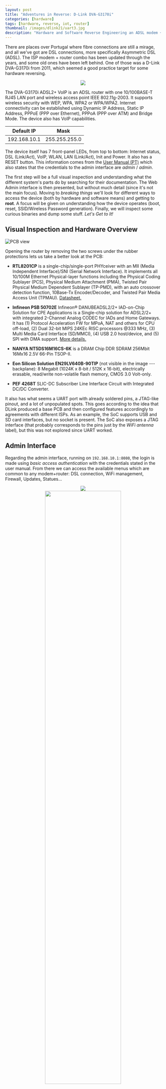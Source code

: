 ```yaml
---
layout: post
title: "Adventures in Reverse: D-Link DVA-G3170i"
categories: [hardware]
tags: [hardware, reverse, iot, router]
thumbnail: /images/dlink21/uart3.jpg
description: "Hardware and Software Reverse Engineering an ADSL modem + router, the D-Link DVA-G3170i/PT (2011)"
---
```


There are places over Portugal where fibre connections are still a mirage, and all we've got are DSL connections, more specifically Asymmetric DSL (ADSL). The ISP modem + router combo has been updated through the years, and some old ones have been left behind. One of those was a D-Link DVA-G3170i from 2011, which seemed a good practice target for some hardware reversing.

<!--more-->

<center>
<img style="max-width: 50%;" src="/images/dlink21/connections.svg"/>
</center>

The DVA-G3170i ADSL2+ VoIP is an ADSL router with one 10/100BASE-T RJ45 LAN port and wireless access point IEEE 802.11g-2003. It supports wireless security with WEP, WPA, WPA2 or WPA/WPA2. Internet connectivity can be established using Dynamic IP Address, Static IP Address, PPPoE (PPP over Ethernet), PPPoA (PPP over ATM) and Bridge Mode. The device also has VoIP capabilities.

| Default IP   | Mask          |
| ------------ | ------------- |
| 192.168.10.1 | 255.255.255.0 |

The device itself has 7 front-panel LEDs, from top to bottom: Internet status, DSL (Link/Act), VoIP, WLAN, LAN (Link/Act), Init and Power. It also has a RESET button. This information comes from the [User Manual (PT)](http://imgs.sapo.pt/images/AJUDA2009/Manual_DVA-G3170i.pdf) which also states that the credentials to the admin interface are _admin_ / _admin_.

The first step will be a full visual inspection and understanding what the different system's parts do by searching for their documentation. The Web Admin interface is then presented, but without much detail (since it's not the main focus). Moving to _breaking things_ we'll look for different ways to access the device (both by hardware and software means) and getting to **root**. A focus will be given on understanding how the device operates (boot, reset, SSID/Wireless Password generation). Finally, we will inspect some curious binaries and dump some stuff. _Let's Get to It!_

## Visual Inspection and Hardware Overview

![PCB view](/images/dlink21/physical.jpeg)

Opening the router by removing the two screws under the rubber protections lets us take a better look at the PCB:

- **RTL8201CP** is a single-chip/single-port PHYceiver with an MII (Media Independent Interface)/SNI (Serial Network Interface). It implements all 10/100M Ethernet Physical-layer functions including the Physical Coding Sublayer (PCS), Physical Medium Attachment (PMA), Twisted Pair Physical Medium Dependent Sublayer (TP-PMD), with an auto crossover detection function, 10Base-Tx Encoder/Decoder, and Twisted Pair Media Access Unit (TPMAU). [Datasheet.](http://realtek.info/pdf/rtl8201cp.pdf)

- **Infineon PSB 50702E** Infineon® DANUBEADSL2/2+ IAD-on-Chip Solution for CPE Applications is a Single-chip solution for ADSL2/2+ with integrated 2-Channel Analog CODEC for IADs and Home Gateways. It has (1) Protocol Acceleration FW for MPoA, NAT and others for CPU off-load, (2) Dual 32-bit MIPS 24KEc RISC processors @333 MHz, (3) Multi Media Card Interface (SD/MMCI), (4) USB 2.0 host/device, and (5) SPI with DMA support. [More details.](https://www.infineon.com/dgdl/CPE_Brochure.pdf?fileId=db3a3043156fd5730115c6e3248c0fec)

- **NANYA NT5DS16M16CS-6K** is a DRAM Chip DDR SDRAM 256Mbit 16Mx16 2.5V 66-Pin TSOP-II.

- **Eon Silicon Solution EN29LV640B-90TIP** (not visible in the image --- backplane): 8 Megabit (1024K x 8-bit / 512K x 16-bit), electrically erasable, read/write non-volatile flash memory, CMOS 3.0 Volt-only.

- **PEF 4268T** SLIC-DC Subscriber Line Interface Circuit with Integrated DC/DC Converter.

It also has what seems a UART port with already soldered pins, a JTAG-like pinout, and a lot of unpopulated spots. This goes according to the idea that DLink produced a base PCB and then configured features accordingly to agreements with different ISPs. As an example, the SoC supports USB and SD card interfaces, but no socket is present. The SoC also exposes a JTAG interface (that probably corresponds to the pins just by the _WiFi antenna_ label), but this was not explored since UART worked.

## Admin Interface

Regarding the admin interface, running on `192.168.10.1:8080`, the login is made using _basic access authentication_ with the credentials stated in the user manual. From there we can access the available menus which are common to any modem+router: DSL connection, WiFi management, Firewall, Updates, Statues...

<div class="row" style="text-align:center">
  <div class="column">
    <img src="/images/dlink21/interface.png">
  </div>
  <div class="column">
    <img style="width: 70%;" src="/images/dlink21/interface2.png">
  </div>
</div>

A quick look into the interface did not reveal any significant information. A minor detail is that the credentials for everything (WiFi, DSL, and so on) are rendered on the interface, so removing the input type _password_ makes them visible. This would provide an attacker direct access to these credentials once they bypassed the _basic auth_.

## Getting Access

A quick `nmap shows that the router exposes several open ports:

```text
23/tcp    open  telnet         D-Link DVA-G3170i telnetd
80/tcp    open  http           ALPHA-WebServer 1.0
443/tcp   open  ssl/http       ALPHA-WebServer 1.0
7001/tcp  open  afs3-callback?
7002/tcp  open  afs3-prserver?
7004/tcp  open  afs3-kaserver?
50000/TCP open  upnp
```

We also have physical UART and JTAG ports that we can use. Since I wanted to explore UART more than `telnet`, my first approach was to understand the UART port (I know it would be wiser to start by telnet, but why not?). However, it requires to find the right GND/RX/TX pins combination first.

With a multimeter, it was easy to find out the GND pin with a connectivity test, and the VCC with a volt check, which showed that the board ran at 3.3V. However, finding the right RX / TX required some extra work. Connecting a cheap logic analyzer to the GND/RX/TX pins, and using the [Saleae Logic 2 Alpha _software_](https://www.saleae.com/downloads/), allowed to find the right combination. You may have to adjust the capture frequency in the Saleae software for the device's proper functioning.

<div class="row" style="text-align:center">
  <div class="column">
    <img src="/images/dlink21/uart1.jpg">
  </div>
  <div class="column">
    <img src="/images/dlink21/uart2.jpg">
  </div>
  <div class="column">
    <img src="/images/dlink21/uart3.jpg">
  </div>
</div>

![Logic analyzer view](/images/dlink21/logic.png)

The only missing thing was to find the right baud rate to connect to the UART port, which can be achieved by checking the transmission time of one bit, calculate the inverse and multiply by 1 000 000. The transmission time is approximately 8.688uS: (1/8.688)\*1000000 = 115101, which is close to the common baudrate of 115200.

Connecting the USB to UART (FT232 USB UART) to the exposed pins (do not forget, RX of the router to TX of the FT and TX of the router to the FT RX), connecting to the device using `screen`, and connecting the device to power, and we have a UBoot loading!

`$ screen /dev/ttyUSB1 115200`

```text
ROM VER: 1.0.3
CFG 01
Read
ROM VER: 1.0.3
CFG 01
Read EEPROM
 X

1.0.2 (Dec  1 2008 - 13:39:09)

DRAM:  32 MB
 relocate_code start
 relocate code finish.

Manf ID:0000007f
Vendor ID:000000cb
Flash:  8 MB
In:    serial
Out:   serial
Err:   serial
Net:   ethaddr=00:22:B0:F0:15:9B
DO GPIO2 PULL HIGH OK for USB POWER ON
danube SwitchDO GPIO30 SW_RESET OK

Type "run flash_flash" to start Linux kernel

Hit any key to stop autoboot:  3 ... 2 ... 1 ... 0
## Booting image at b0080000 ...
   Image Name:   MIPS Linux-2.4.31
   Created:      2009-10-01   9:55:04 UTC
   Image Type:   MIPS Linux Kernel Image (lzma compressed)
   Data Size:    4902944 Bytes =  4.7 MB
   Load Address: 80002000
   Entry Point:  801ec040
   Verifying Checksum ... OK
   Uncompressing Kernel Image ... OK

Starting kernel ...

Reserving memory for CP1 @0xa1f00000
memsize=32l
flash_start=0xb0000000
flash_size=8388608l
```

We have some new information as a result of this capture:

- 32 MB of DRAM (which checks with the NANYA NT5DS16M16CS-6K chip description)
- 8 MB of flash (which also matches the EN29LV640B-90TIP specification)
- The processor is MIPS and runs Linux (`Image Name: MIPS Linux-2.4.31`)
- The image is `lzma compressed`, [relevant man page](https://linux.die.net/man/1/lzma).
- The flash size is `8388608l` and starts at address `0xb0000000`.

By interrupting the boot by pressing any key (`Hit any key to stop autoboot: 3 ... 2 ... 1 ... 0`) we enter U-boot. The U-boot is the device bootloader, understands the device's memory map, starts the main firmware execution and carries other low-level tasks. For more about the common commands and features [RTFM](https://www.denx.de/wiki/view/DULG/UBootCommandLineInterface).

Two main tasks can be done using the U-boot CLI for reverse engineering purposes: (1) understanding the memory map and, potentially, exfil the firmware and (2) bypass the authentication protection of the Linux image with the `init=/bin/sh` trick. [@cybergibbons](https://twitter.com/cybergibbons) has two very good videos on that: [Rooting via Uboot](https://www.youtube.com/watch?v=fvYpDx9nI78) and [Firmware Recovery](https://www.youtube.com/watch?v=v6ihoqTNuKg).

Although neither of those tasks was carried we can see some interesting U-boot applets present (only a few selected ones are shown):

```text
DANUBE # help
bdinfo  - print Board Infostructure
ping    - Send ICMP ECHO_REQUEST to network host
printenv- print environment variables
setenv  - set environment variables
tftpboot- boot image via network using TFTP protocol
```

And some extra information can be collected using `bdinfo`:

```text
DANUBE # bdinfo
boot_params = 0x81F7BFB0
memstart    = 0x80000000
memsize     = 0x02000000
flashstart  = 0xB0000000
flashsize   = 0x00800000
flashoffset = 0x00000000
ethaddr     = 00:22:B0:F0:15:9B
ip_addr     = 5.26.62.222
baudrate    = 115200 bps
```

And also from the environment variables using `printenv` (only a few selected entries are shown):

```text
DANUBE # printenv
bootcmd=run flash_flash
f_firmware_size=0x00027000
f_firmware_addr=0xb0040000
ipaddr=5.26.62.222
serverip=5.26.62.23
```

We could carry tasks such as boot a firmware over TFTP or change the bootcmd to anything we needed. However, as it will be shown, this was not required since the device has default credentials to **root**.

## I'm Root

Letting the device boot completely while connected over UART we can click any key for the Login prompt to appear. Using the default credentials of most DLink routers, _admin_ / _admin_, we can log in as **root**.

```bash
BusyBox v1.00 (2009.10.01-09:47+0000) Built-in shell (msh)
Enter 'help' for a list of built-in commands.
```

BusyBox provides a set of Linux applets to interact with embedded Linux devices. Dumping some info using the available applets (shortened):

```bash
DVA-G3170i/PT # uname -a
Linux (none) 2.4.31-Danube-3.3.0-G0432V33_BSP #1 Sat Jan 10 09:47:00 CET 2009 mips

DVA-G3170i/PT # cat /proc/cpuinfo
system type : DANUBE
processor : 0
CPU model : unknown V4.1
BogoMIPS : 222.00


DVA-G3170i/PT # cat /proc/meminfo
total: used: free: shared: buffers: cached:
Mem: 27942912 26931200 1011712 0 2961408 8605696

DVA-G3170i/PT # ls
www       tmp       proc      htdocs    etc
var       sbin      mnt       home      dev
usr       root      lib       firmware  bin
```

## Exfil Files

One strategy used was to log all the interactions using `screen` to a file and then recover the files manually:
`$ screen -L /dev/ttyUSB0 -L` creates a `screenlog.0` automatically with a record of all interaction.

Another strategy would be to extract the firmware from the SPI flash chip with a similar process as the one carried in a [previous blog post](/hardware/msi/bios/2020/05/10/back-from-the-dead.html).

The available `telnet` service was used for quickest access: `$ telnet 192.168.10.1` with the same credentials as the Web Admin GUI: _admin_ / _admin_.

With this, and using one of the applets available in the BusyBox, the `tftp` client, it was possible to retrieve/send files from/to a remote host. This allows to quickly transfer files from the device, easing the process of inspecting them. For creating an instant and temporary TFTP server, the [`py3tftp`](https://github.com/sirMackk/py3tftp) was used (after trying several other options without success). As an example, to extract the `firmware.bin` which can be found in the `/firmware` folder one can do:

1. In the local machine: `$ py3tftp --host 0.0.0.0 -p 2121 -v`
2. In the router: `DVA-G3170i/PT # tftp -p -l /firmware/firmware.bin 192.168.10.x 2121`

## What happens at boot?

To better understand what happens when the device boots more cleanly, a factory reset was made by clicking the RESET button. The `HOUSEKEEPER` process detects that the button is pressed for 5 seconds and then reboots the device.

```text
00:06:08 HOUSEKEEPER: factory reset button pressed for 1 secs
...
00:06:12 HOUSEKEEPER: factory reset button pressed for 5 secs
00:06:14 HOUSEKEEPER: trigger FACTORY RESET...
```

Most of the called scripts are either stopping or resetting services. After that, some extra scripts are called to do what seems to be the device's bootstrapping. After that, the device reboots itself and does a standard boot procedure (as shown before).

```text
[/usr/sbin/submit] FRESET ...
[/etc/scripts/misc/freset.sh] ...
[/etc/templates/wan.sh] [stop] [] ...
[/etc/templates/igmpproxy.sh] stop ...
[/etc/scripts/misc/profile.sh] reset ...
[/etc/scripts/misc/profile_action.sh] reset ...
[/etc/scripts/misc/defnodes.sh] ...
[/etc/defnodes/S10syncnodes.sh] ...
[/etc/defnodes/S11setext.sh] ...
PHP [/etc/defnodes/S12setnodes.php] ...
[/etc/defnodes/S13setext.sh] ...
PHP [/etc/defnodes/S14setnodes.php] ...
PHP [/etc/defnodes/S16features.php] ...
PHP [/etc/defnodes/S20setnodes.php] ...
PHP [/etc/defnodes/S40brand.php] ...
PHP [/etc/defnodes/S50showdect.php] ...
[/etc/scripts/misc/defnodes.sh] Done !!
[/etc/scripts/misc/profile.sh] put ...
[/etc/scripts/misc/profile_action.sh] put ...
[/etc/scripts/misc/freset.sh] reset config done !

The system is going down NOW !!

```

The scripts are located in the `/etc` folder in different folders, with some being `sh's and others ` PHP's. This is useful since now we known where to look to understand specific parts of the behaviour of the router, including how it generates the WiFi passkey or how it sets the transmit power of the WiFi (which implies that it stores information about the country of operation).

## Wireless and WPA Key Generation

Since this is a pretty old router, the WPA key generation algorithm is well-known and part of the [Router Keygen](http://routerkeygen.github.io) application. Implementation is open-source and available [here](https://github.com/routerkeygen/routerkeygenAndroid/blob/master/android/routerKeygen/src/main/java/org/exobel/routerkeygen/algorithms/DlinkKeygen.java). First off, the WiFi SSID and passkey should be stored somewhere in the device. After some search in the boot log file, the following lines caught my attention:

```text
Start ALL WLAN ...
[/etc/templates/wlan.sh] start 1 ...
[/var/run/wlan_if_start1.sh] ...
Start setup WLAN interface ath0 ...
```

Looking into the `/etc/templates/wlan.sh` script we can observe several curious things:

```sh
TEMPLATES="/etc/templates/wifi"
WLAN=`rgdb -i -g /runtime/lan/wlan/enable`
OPERATE_MODE=`rgdb -i -g /wireless/ap_mode`
#...
case "$1" in
1|start|restart)
#...
        if [ "$OPERATE_MODE" = "0" -o "$OPERATE_MODE" = "" ]; then
                rgdb -A $TEMPLATES/wlan_if_run.php -V generate_start=1 -V wlanid=$2 > /var/run/wlan_if_start$2.sh
                rgdb -A $TEMPLATES/wlan_if_run.php -V generate_start=0 -V wlanid=$2 > /var/run/wlan_if_stop$2.sh
#...
```

First, there is a utility called `rgdb` that allows one to retrieve configuration values, e.g. the `OPERATE_MODE`. `rgdb` is an alias for the `rgbin` binary, and from [here](https://forum.kitz.co.uk/index.php?topic=10635.90):" `/usr/sbin/bin` appears to be the userspace utility for reading and writing the "NVRAM" area of flash. In the NVRAM area is that gzip'ed XML MIB file which contains the configuration parameters to disable LAN access and lock the device."

### `hostapd` file

Looking into the PHP script `wlan_if_run.php` which is located in the folder `/etc/templates/WiFi`, we can see that it checks for any changes in the system configuration (I supposed that these changes correspond to the ones made using the Web Admin GUI) and updates the system files accordingly, including the `hostapd` config file:
`$hostapd_conf = "/var/run/hostapd".$wlanid.".conf";`. Looking for the config file in the `/var/run/` we can find it:

```text
#/var/run/hostapd1.conf

interface=ath0
bridge=br0
ssid=DLink-F0159B
wpa=1
driver=madwifi
ieee8021x=0
eapol_key_index_workaround=0
logger_syslog=0
logger_syslog_level=0
logger_stdout=0
logger_stdout_level=0
debug=0
wpa_group_rekey=3600
wpa_pairwise=TKIP
wpa_key_mgmt=WPA-PSK
wpa_passphrase=8XYXNqrqX85XX5rN8q8Y
```

Here we can see the SSID of the network, in this case, `DLink-F0159B` and the generated password (remember that we did a RESET): `8XYXNqrqX85XX5rN8q8Y`.

- The generation of **SSID** was evident: the MAC address of the device is `00:22:B0:F0:15:9B` and the SSID is `DLink-` plus the last 3 pairs of hex digits without the separator: `F0159B`.
- The generation of the **password** was a little more _fun_ to discover. While this could be configured manually in the device's firmware, this would imply extra costs for the manufacturer (each device would have to persist a unique token); thus, it is not common. More common is that the _script_ that generates the passwords is stored on the device and _when the device is booted for the first time (or RESETed)_ it uses some `logic` to define a unique password. This password can either be always the same for a specific device or not depending on the _seed_ used, but, once again, the first is more common.

Further looking into the boot logs and the WLAN related scripts something pop-out with the word keygen in it (file `/etc/defnodes/S13setext.sh`):

```sh
#!/bin/sh
echo [$0] ... > /dev/console
LANMAC=`rgdb -i -g /runtime/layout/lanmac`
WLANMAC=`rgdb -i -g /runtime/layout/wlanmac`
DSL_WANIF_MAX=`rgdb -i -g /runtime/layout/dsl_wanif_max`
WLANIF_MAX=`rgdb -i -g /runtime/layout/wlanif_max`
bootcodeversion=`rgdb -i -g /runtime/sys/info/bootcodeversion`

#ADSL WANMAC
i=1
while [ "$i" -ge 1 -a "$i" -le "$DSL_WANIF_MAX" ]; do
        xmldbc -x /runtime/wanmac/wanmac$i "get:alpha_macaddr $LANMAC 0 $i"
        i=`expr $i + 1`
done

#WLAN MAC
i=1
j=0
while [ "$i" -ge 0 -a "$i" -le "$WLANIF_MAX" ]; do
    xmldbc -x /runtime/wlanmac/wlanmac$i "get:alpha_macaddr $WLANMAC 1 $j"
    i=`expr $i + 1`
        j=`expr $j + 1`
done

#bootcodeversion
bootcodeversion=`echo $bootcodeversion | tr -d  \"`
rgdb -i -s /runtime/sys/info/bootcodeversion "$bootcodeversion"

#wpa-psk keygen
xmldbc -x /runtime/wpakey "get:wpakeygen $LANMAC"
```

A new curious binary appears, the `xmldbc`, which is located in `/usr/sbin/xmldbc`. From [here](): "the `xmldbc` tool has all the commands needed to set the elements (nodes) in the XML MIB", MIB standing for management information base, which is a database used for managing the entities in a communication network. It can also run commands and set variables in the MIB with the result. So this appears to be where the `wpa-psk` is generated and, then, stored. The command executed is `wpakeygen $LANMAC` where the `$LANMAC` is equal to the `$WLANMAC` one.

### Reversing the `wpakeygen`

Looking for the `wpakeygen` binary, we can find it in the same folder: `/usr/sbin/wpakeygen`. Transfering the binary to my machine using the configured TFTP allows one to debug it and understand what it does to generate the key. Firing up Ghidra with it we can confirm that it is indeed a MIPS binary:

```text
ELF 32-bit MSB executable
    MIPS
    MIPS32 version 1 (SYSV)
    dynamically linked
    interpreter /lib/ld-uClibc.so.0
    stripped
```

Looking for the main function in the function tree we can find the `wpakeygen_main` which seems a rather good candidate, so lets look at the p-code:

<center>
<img style="max-width: 65%;" src="/images/dlink21/ghidra-pcode.png"/>
</center>

The first part of the code, which is not shown, defines the variables and reads the `MAC` as the argument. Then the function `Alpha_MACString_Remove_Separator` is called, and, by its name, we can conclude that it removes the MAC address separator between the pairs of hex digits. In the following lines, this function's return is stored (including repetitions), in a mostly-random way, in a _string_ with 20 chars of size.

Lastly, an iteration over those 20 chars is carried, and in the last lines of the loop, a resulting `index` value is used to get something (a char) from a memory position. Searching for that position in the memory, we find the scalar `XrqaHNpdSYw86215U`. So the password is made of chars taken from random positions of that scalar string (of 17 chars), giving a final password of 20 chars, which meaning that bruteforcing would result in 17^20 possibilities, which equals: `4 064 231 406 647 572 522 401 601`. So, bruteforcing would take some time...

So, let us reverse the remaining p-code:

- `uVar1 = (int)local_60[i] - 0x30;` : Takes the char at pos `i` and subtracts `0x30`;
- The following `if` does a lot of things, breaking it into parts by the `&&`:
  - `(9 < (uVar1 & 0xff)` verifies that `uVar1 & 0xff` is greater than `9`;
  - `(iVar2 = (int)*(char *)(local_60[i] * 2 + __ctype_toupper + 1), uVar1 = iVar2 - 0x37, 5 < ())` also does lots of stuff using the `comma operator`. In a condition, the comma operator runs all the instructions but only evaluates the value of the rightmost one, which is `iVar2 - 0x41U & 0xff > 5`. The remaning ones:
    - `iVar2 = (int)*(char *)(local_60[i] * 2 + __ctype_toupper + 1)` converts the `local_60[i]` to uppercase;
    - `uVar1 = iVar2 - 0x37` just updates the value of `uVar1` by subtracting `0x37` to `iVar2`.

At last, the resulting `wpa-psk` is printed with `printf`.

Converting all of this logic to Python gives something similar to the following:

{% highlight python linenos %}
magic_key = "XrqaHNpdSYw86215U"
mac = list("0022B0F0159B".replace(':', ''))
str1 = [""]\*20

str1[1] = mac[0]
str1[7] = mac[3]
str1[8] = mac[7];
str1[19] = mac[10];
str1[2] = mac[10];
str1[11] = mac[5];
str1[12] = mac[1];
str1[13] = mac[6];
str1[14] = mac[8];
str1[15] = mac[9];
str1[16] = mac[11];
str1[17] = mac[2];
str1[18] = mac[4];
str1[0] = mac[11];
str1[3] = mac[1];
str1[4] = mac[9];
str1[5] = mac[2];
str1[6] = mac[8];
str1[9] = mac[4];
str1[10] = mac[6];

i=0
result=[""]\*20
index = ""
tempvar1 = 0
tempvar2 = 0
while(True):
t = ord(str1[i]);

    tempvar1 = t - 0x30

    if (tempvar1 & 0xff) > 9:
        tempvar2 = ord(str1[i].upper())
        tempvar1 = tempvar2 - 0x37
        if (tempvar2 - 0x41 & 0xff) > 5:
            print("error")
            break

    result[i] = magic_key[tempvar1]
    i=i+1
    if i >= 20:
        print("".join(result))
        break

{% endhighlight %}

## Exploring the `xmldbc` and `rgbd` binaries

Both the `xmldbc` and `rgbd` are used to interact with stored values in the system. These binaries have been used in the DLink routers for years, and one funny trick with `xmldbc` is that the binary can be used to dump all the persistent configurations of the router:

```text
DVA-G3170i/PT # xmldbc -d /tmp/dump.xml
DVA-G3170i/PT # cat /tmp/dump.xml

<dlink_dvag3170i_pt_A1LWFg_8f32r_1S>
;remaining 2659 lines
</dlink_dvag3170i_pt_A1LWFg_8f32r_1S>

DVA-G3170i/PT # tftp -p -l /tmp/dump.xml 192.168.x.x 2121
```

And we now have all the router configs which include:

- the username and password of the DSL line if configured (defaults shown):

```xml
<user>as0000000@sapo</user>
<password>master_ph!</password>
```

- all of the valid user credentials for accessing the router (defaults shown):

```xml
<user id="1">
    <name>admin</name>
    <password>admin</password>
    <group>0</group>
</user>
<user id="2">
    <name>user</name>
    <password>user</password>
    <group>1</group>
</user>
```

- the crendentials and endpoint of the ISP-configured TR-069[^1] ACS server (Auto Configuration Server (ACS) enables Telcos and ISPs to manage their devices remotely):

```xml
<managementserver>
    <username>██████████████</username>
    <password>██████████████</password>
    <url>http://███████████.███.sapo.pt:█████/cwmpWeb/CPEMgt</url>
</managementserver>
```

We can now use the same utility to change some configuration values, e.g.:

- Remove the PPPoE ISP block: `xmldbc -i -s /runtime/web/pppoelock 0`
- Remove the VoIP lock: `xmldbc -i -s /runtime/web/voiplock 0`
- Show the TR-069 menu on the Web Admin GUI: `xmldbc -i -s /runtime/web/tr069hide 0`
- Change the Firmware Description: `xmldbc -i -s /runtime/sys/info/firmwareVersion AmazingFirmware`

All of this modifications can also be carried using the Web Admin GUI, e.g.: [192.168.10.1/auth.xgi?set/runtime/web/tr069hide=0]().

<center>
<img style="max-width: 50%;" src="/images/dlink21/hacked.png"/>
</center>

## Wrap Up

The D-Link DVA-G3170i/PT proved to be a good practice target for hardware reverse engineering, by (1) the diversity of components used and (2) the various ways to use to get access to it. Main take-aways:

- The device has a lot of unpopulated sockets which indicates that D-Link produced several products using the same base PCB;
- The Web Admin GUI loads all the credentials from the configurations; if one gains access to the device, can extract all the credentials;
- Telnet is available, and login is made using default credentials (_admin_ / _admin_); UART and the Web Admin interface also uses the same credentials;
- Exfil files is an easy task if `tftp` or any other file transfer binary is present; alternatively, things such as `screen -L` can be used;
- Looking at the boot logs (especially when a `RESET` happens) is crucial to understand how the device bootstraps, and let us find the used scripts; it can also be useful to look at the running processes (`top`) and open ports `netstat -tulpn`;
- To find how the `wpa_passphrase` is generated (or configured) look for standard WiFi-related configurations such as `hostapd` and follow the _crumbs_ (boot logs, etc.);
- Look for _uncommon_ binaries since they're typically device (or brand) -specific and may have access to essential system parts. In this case, `xmldbc` and `rgbd` provide access to configuration files, and allows to retrieve and change them;
  ISPs typically limit what you can do with _your_ router, but this is accomplished most of the time by using manufacturer-tools, and one can use them to _unlock_ those features.

While this is by now a mostly-unused router, an advanced search using the [WiGLE](https://wigle.net/) shows that 138 unique APs are broadcasting an SSID with a similar format (`DLink-______`) and that share the same first three pairs of hex digits of the MAC address (manufacturer code), `00:22:B0`, in Portugal last seen of Jan of 2019. Given the history of people not changing default passwords, this can still be a problem today.

Query (must have an account on WiGLE): [https://wigle.net/search?lastupdt=20190101000000&netid=00%3A22%3AB0&ssidlike=DLink-\_\_\_\_\_\_&country=PT#fullSearch](https://wigle.net/search?lastupdt=20190101000000&netid=00%3A22%3AB0&ssidlike=DLink-______&country=PT#fullSearch)

Another _fun_ binary to do reverse would be the `led_gpio_ctl` which seems to be controlling the status LEDs. Maybe adventures for another time.

This post would not be possible without the help and contributions of [@Pedro_SEC_R](https://twitter.com/Pedro_SEC_R), [@0xz3z4d45](https://twitter.com/0xz3z4d45) and [@mluis](https://twitter.com/mluis). Kudos!

### References

[^1]: [TR-069](https://en.wikipedia.org/wiki/TR-069) "is a technical specification of the Broadband Forum that defines an application layer protocol for remote management of customer-premises equipment (CPE) connected to an Internet Protocol (IP) network."
